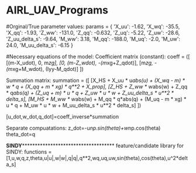 # AIRL_UAV_Programs

#Orginal/True parameter values:
params = {
    'X_uu': -1.62,
    'X_wq': -35.5,
    'X_qq': -1.93,
    'Z_ww': -131.0,
    'Z_qq': -0.632,
    'Z_uq': -5.22,
    'Z_uw': -28.6,
    'Z_uu_delta_s': -9.64,
    'M_ww': 3.18,
    'M_qq': -188.0,
    'M_uq': -2.0,
    'M_uw': 24.0,
    'M_uu_delta_s': -6.15
}

#Necessary equations of the model:
Coefficient matrix (constant):
coeff = ([
    [(m-X_udot), 0, m*zg],
    [0, (m-Z_wdot), -(m*xg+Z_qdot)],
    [m*zg, -(m*xg+M_wdot), (Iyy-M_qdot)]
    ])

Summation matrix:
summation = ([
    [X_HS + X_uu * u*abs(u) + (X_wq - m) * w * q + (X_qq + m * xg) * q**2 + X_prop],
    [Z_HS + Z_ww * w*abs(w) + Z_qq * q*abs(q) + (Z_uq + m) * u * q + Z_uw * u * w + Z_uu_delta_s * u**2 * delta_s],
    [M_HS + M_ww * w*abs(w) + M_qq * q*abs(q) + (M_uq - m * xg) * u * q + M_uw * u * w + M_uu_delta_s * u**2 * delta_s]
    ])

[u_dot,w_dot,q_dot]=coeff_inverse*summation

Separate compuatations:
z_dot=-u*np.sin(theta)+w*np.cos(theta)
theta_dot=q

**************SINDY**************************************************
feature/candidate library for SINDY:
functions = [1,u,w,q,z,theta,u|u|,w|w|,q|q|,q**2,wq,uq,uw,sin(theta),cos(theta),u^2*delta_s]


